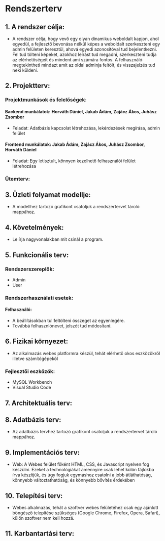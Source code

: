 # Rendszerterv
## 1. A rendszer célja:
- A rendszer célja, hogy vevő egy olyan dinamikus weboldalt kapjon, ahol egyedül, a fejlesztő bevonása nélkül képes a weboldalt szerkeszteni egy admin felületen keresztül, ahová egyedi azonosítóval tud bejelentkezni. Fel tud tölteni képeket, azokhoz leírást tud megadni, szerkeszteni tudja az elérhetőségeit és mindent ami számára fontos. A felhasználó megtekintheti mindazt amit az oldal adminja feltölt, és visszajelzés tud neki küldeni.

## 2. Projektterv:

### Projektmunkások és felelőségek:

#### Backend munkálatok: Horváth Dániel, Jakab Ádám, Zajácz Ákos, Juhász Zsombor 
 - Feladat: Adatbázis kapcsolat létrehozása, lekérdezések megírása, admin felület
#### Frontend munkálatok: Jakab Ádám, Zajácz Ákos, Juhász Zsombor, Horváth Dániel
- Feladat: Egy letisztult, könnyen kezelhető felhasználói felület létrehozása

### Ütemterv:

## 3. Üzleti folyamat modellje:
- A modellhez tartozó grafikont csatoljuk a rendszertervet tároló mappához.

## 4. Követelmények:
- Le írja nagyvonalakban mit csinál a program.

## 5. Funkcionális terv: 
### Rendszerszereplők: 
- Admin
- User
### Rendszerhasználati esetek:
#### Felhasználó:
- A beállításokban tul feltölteni összeget az egyenlegére.
- Továbbá felhasznlónevet, jelszót tud módosítani.

## 6. Fizikai környezet:
- Az alkalmazás webes platformra készül, tehát elérhető okos eszközökről illetve számítógépekől
### Fejlesztői eszközök:
- MySQL Workbench
- Visual Studio Code

## 7. Architektuális terv: 

## 8. Adatbázis terv: 
- Az adatbázis tervhez tartozó grafikont csatoljuk a rendszertervet tároló mappához.

## 9. Implementációs terv:
- Web: 
A Webes felület főként HTML, CSS, és Javascript nyelven fog készülni.
Ezeket a technológiákat amennyire csak lehet külön fájlokba írva készítjük, és
úgy fogjuk egymáshoz csatolni a jobb átláthatóság, könnyebb változtathatóság,
és könnyebb bővítés érdekében

## 10. Telepítési terv: 
- Webes alkalmazás, tehát a szoftver webes felületéhez csak egy ajánlott böngésző telepítése
szükséges (Google Chrome, Firefox, Opera, Safari), külön szoftver
nem kell hozzá.

## 11. Karbantartási terv:
